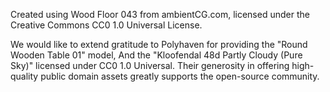 Created using Wood Floor 043 from ambientCG.com,
licensed under the Creative Commons CC0 1.0 Universal License.

We would like to extend gratitude to Polyhaven[](https://polyhaven.com) for providing the "Round Wooden Table 01" model, And the "Kloofendal 48d Partly Cloudy (Pure Sky)" licensed under CC0 1.0 Universal. Their generosity in offering high-quality public domain assets greatly supports the open-source community.
